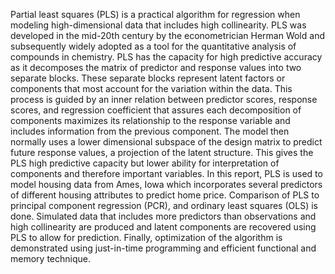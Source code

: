 Partial least squares (PLS) is a practical algorithm for regression when modeling high-dimensional data that includes high collinearity. PLS was developed in the mid-20th century by the econometrician Herman Wold and subsequently widely adopted as a tool for the quantitative analysis of compounds in chemistry. PLS has the capacity for high predictive accuracy as it decomposes the matrix of predictor and response values into two separate blocks. These separate blocks represent latent factors or components that most account for the variation within the data. This process is guided by an inner relation between predictor scores, response scores, and regression coefficient that assures each decomposition of components maximizes its relationship to the response variable and includes information from the previous component. The model then normally uses a lower dimensional subspace of the design matrix to predict future response values, a projection of the latent structure. This gives the PLS high predictive capacity but lower ability for interpretation of components and therefore important variables. In this report, PLS is used to model housing data from Ames, Iowa which incorporates several predictors of different housing attributes to predict home price. Comparison of PLS to principal component regression (PCR), and ordinary least squares (OLS) is done. Simulated data that includes more predictors than observations and high collinearity are produced and latent components are recovered using PLS to allow for prediction. Finally, optimization of the algorithm is demonstrated using just-in-time programming and efficient functional and memory technique.
